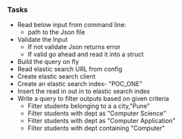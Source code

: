 ### Tasks
- Read below input from command line:
    - path to the Json file
- Validate the Input
    - If not validate Json returns error
    - If valid go ahead and read it into a struct
- Build the query on fly
- Read elastic search URL from config
- Create elastic search client
- Create an elastic search index- "POC_ONE"
- Insert the read in out in to elastic search index
- Write a query to filter outputs based on given criteria
    - Filter students belonging to a a city,"Pune"
    - Filter students with dept as "Computer Science"
    - Filter students with dept as "Computer Application"
    - Filter students with dept containing "Computer"

